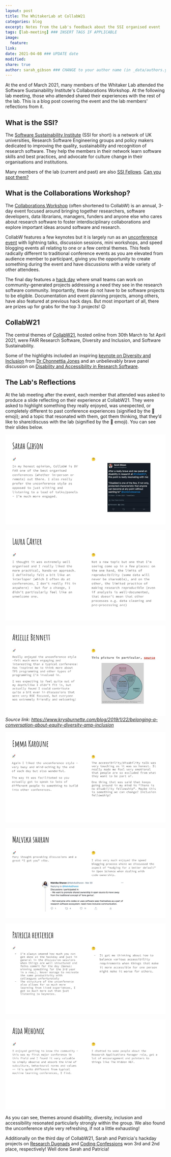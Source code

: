 ```yaml
---
layout: post
title: The WhitakerLab at CollabW21
categories: blog
excerpt: Notes from the Lab's feedback about the SSI organised event
tags: [lab-meeting] ### INSERT TAGS IF APPLICABLE
image:
  feature:
link:
date: 2021-04-08 ### UPDATE date
modified:
share: true
author: sarah_gibson ### CHANGE to your author name (in _data/authors.yml)
---
```


At the end of March 2021, many members of the Whitaker Lab attended the Software Sustainability Institute's Collaborations Workshop.
At the following lab meeting, those who attended shared their experiences with the rest of the lab.
This is a blog post covering the event and the lab members' reflections from it.

## What is the SSI?

The [Software Sustainability Institute](https://software.ac.uk/about) (SSI for short) is a network of UK universities, Research Software Engineering groups and policy makers dedicated to improving the quality, sustainability and recognition of research software.
They help the members in their network learn software skills and best practices, and advocate for culture change in their organisations and institutions.

Many members of the lab (current and past) are also [SSI Fellows](https://software.ac.uk/programmes-and-events/fellowship-programme).
[Can you spot them?](https://software.ac.uk/about/fellows)

## What is the Collaborations Workshop?

The [Collaborations Workshop](https://software.ac.uk/programmes-and-events/collaborations-workshops) (often shortened to CollabW) is an annual, 3-day event focused around bringing together researchers, software developers, data librarians, managers, funders and anyone else who cares about research software to foster interdisciplinary collaborations and explore important ideas around software and research.

CollabW features a few keynotes but it is largely run as an [unconference event](https://unconference.net/unconferencing-how-to-prepare-to-attend-an-unconference/) with lightning talks, discussion sessions, mini workshops, and speed blogging events all relating to one or a few central themes.
This feels radically different to traditional conference events as you are elevated from audience member to participant, giving you the opportunity to create something during the event and have discussions with a wide variety of other attendees.

The final day features a [hack day](https://software.ac.uk/cw21/hack-day) where small teams can work on community-generated projects addressing a need they see in the research software community.
Importantly, these do not have to be software projects to be eligible.
Documentation and event planning projects, among others, have also featured at previous hack days.
But most important of all, there are prizes up for grabs for the top 3 projects! :wink:

## CollabW21

The central themes of [CollabW21](https://software.ac.uk/cw21), hosted online from 30th March to 1st April 2021, were FAIR Research Software, Diversity and Inclusion, and Software Sustainability.

Some of the highlights included an inspiring [keynote on Diversity and Inclusion](https://youtu.be/8viA4y1pz_8?t=1943) from [Dr Chonnettia Jones](https://www.msfhr.org/chonnettia-jones) and an unbelievably brave panel discussion on [Disability and Accessibility in Research Software](https://www.youtube.com/watch?v=65a8c06VHOY).

## The Lab's Reflections

At the lab meeting after the event, each member that attended was asked to produce a slide reflecting on their experience at CollabW21.
They were asked to highlight something they really enjoyed, was unexpected, or completely different to past conference experiences (signified by the :rocket: emoji); and a topic that resonated with them, got them thinking, that they’d like to share/discuss with the lab (signified by the :thinking: emoji).
You can see their slides below.

![](../../images/WhitakerLab_CollabW_sgibson.jpg)

![](../../images/WhitakerLab_CollabW_lcarter.jpg)

![](../../images/WhitakerLab_CollabW_abennett.jpg)
_Source link: https://www.krysburnette.com/blog/2019/1/22/belonging-a-conversation-about-equity-diversity-amp-inclusion_

![](../../images/WhitakerLab_CollabW_ekaroune.jpg)

![](../../images/WhitakerLab_CollabW_msharan.jpg)

![](../../images/WhitakerLab_CollabW_pherterich.jpg)

![](../../images/WhitakerLab_CollabW_amehonic.jpg)

As you can see, themes around disability, diversity, inclusion and accessibility resonated particularly strongly within the group.
We also found the unconference style very refreshing, if not a little exhausting!

Additionally on the third day of CollabW21, Sarah and Patricia's hackday projects on [Research Dugnads](https://research-dugnads.github.io/dugnads-hq/) and [Coding Confessions](https://coding-confessions.github.io/) won 3rd and 2nd place, respectively!
Well done Sarah and Patricia!
